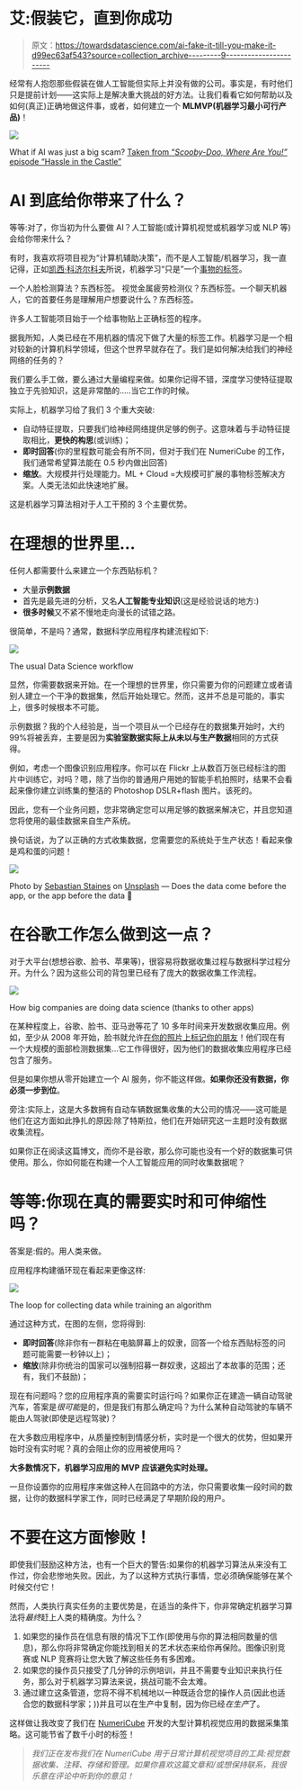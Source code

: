 # 艾:假装它，直到你成功

> 原文：<https://towardsdatascience.com/ai-fake-it-till-you-make-it-d99ec63af543?source=collection_archive---------9----------------------->

经常有人抱怨那些假装在做人工智能但实际上并没有做的公司。事实是，有时他们只是提前计划——这实际上是解决重大挑战的好方法。让我们看看它如何帮助以及如何(真正)正确地做这件事，或者，如何建立一个 **MLMVP(机器学习最小可行产品)**！

![](img/175a68070a645fc67eae99a88d4b39f2.png)

What if AI was just a big scam? [Taken from “*Scooby-Doo, Where Are You!”* episode “Hassle in the Castle”](https://knowyourmeme.com/memes/lets-see-who-this-really-is)

# AI 到底给你带来了什么？

等等:对了，你当初为什么要做 AI？人工智能(或计算机视觉或机器学习或 NLP 等)会给你带来什么？

有时，我喜欢将项目视为“计算机辅助决策”，而不是人工智能/机器学习，我一直记得，正如[凯西·科济尔科夫](https://medium.com/u/2fccb851bb5e?source=post_page-----d99ec63af543--------------------------------)所说，机器学习“只是”一个[事物的标签](https://hackernoon.com/the-simplest-explanation-of-machine-learning-youll-ever-read-bebc0700047c)。

一个人脸检测算法？东西标签。
视觉金属疲劳检测仪？东西标签。一个聊天机器人，它的首要任务是理解用户想要说什么？东西标签。

许多人工智能项目始于一个给事物贴上正确标签的程序。

据我所知，人类已经在不用机器的情况下做了大量的标签工作。机器学习是一个相对较新的计算机科学领域，但这个世界早就存在了。我们是如何解决给我们的神经网络的任务的？

我们要么手工做，要么通过大量编程来做。如果你记得不错，深度学习使特征提取独立于先验知识，这是非常酷的…..当它工作的时候。

实际上，机器学习给了我们 3 个重大突破:

*   自动特征提取，只要我们给神经网络提供足够的例子。这意味着与手动特征提取相比，**更快的构思**(或训练)；
*   **即时回答**(你的里程数可能会有所不同，但对于我们在 NumeriCube 的工作，我们通常希望算法能在 0.5 秒内做出回答)
*   **缩放**。大规模并行处理能力。ML + Cloud =大规模可扩展的事物标签解决方案。人类无法如此快速地扩展。

这是机器学习算法相对于人工干预的 3 个主要优势。

# 在理想的世界里…

任何人都需要什么来建立一个东西贴标机？

*   大量**示例数据**
*   首先是最先进的分析，又名**人工智能专业知识**(这是经验说话的地方:)
*   **很多时候**又不紧不慢地走向漫长的试错之路。

很简单，不是吗？通常，数据科学应用程序构建流程如下:

![](img/ba9c75f492a8abaa158b8b1495e73b18.png)

The usual Data Science workflow

显然，你需要数据来开始。在一个理想的世界里，你只需要为你的问题建立或者请别人建立一个干净的数据集，然后开始处理它。然而，这并不总是可能的，事实上，很多时候根本不可能。

示例数据？我的个人经验是，当一个项目从一个已经存在的数据集开始时，大约 99%将被丢弃，主要是因为**实验室数据实际上从未以与生产数据**相同的方式获得。

例如，考虑一个图像识别应用程序。你可以在 Flickr 上从数百万张已经标注的图片中训练它，对吗？嗯，除了当你的普通用户用她的智能手机拍照时，结果不会看起来像你建立训练集的整洁的 Photoshop DSLR+flash 图片。该死的。

因此，您有一个业务问题，您非常确定您可以用足够的数据来解决它，并且您知道您将使用的最佳数据来自生产系统。

换句话说，为了以正确的方式收集数据，您需要您的系统处于生产状态！看起来像是鸡和蛋的问题！

![](img/d4ade64f38f03bff36e4ddc041e97264.png)

Photo by [Sebastian Staines](https://unsplash.com/@seabas?utm_source=medium&utm_medium=referral) on [Unsplash](https://unsplash.com?utm_source=medium&utm_medium=referral) — Does the data come before the app, or the app before the data 🤔

# 在谷歌工作怎么做到这一点？

对于大平台(想想谷歌、脸书、苹果等)，很容易将数据收集过程与数据科学过程分开。为什么？因为这些公司的背包里已经有了庞大的数据收集工作流程。

![](img/d3d2a174eafe337419d77254d38a7ff3.png)

How big companies are doing data science (thanks to other apps)

在某种程度上，谷歌、脸书、亚马逊等花了 10 多年时间来开发数据收集应用。例如，至少从 2008 年开始，脸书就允许[在你的照片上标记你的朋友](https://www.adweek.com/digital/facebook-marketing-photo-tag-spamming-on-the-rise/)！他们现在有一个大规模的面部检测数据集…它工作得很好，因为他们的数据收集应用程序已经包含了服务。

但是如果你想从零开始建立一个 AI 服务，你不能这样做。**如果你还没有数据，你必须一步到位**。

旁注:实际上，这是大多数拥有自动车辆数据集收集的大公司的情况——这可能是他们在这方面如此挣扎的原因:除了特斯拉，他们在开始研究这一主题时没有数据收集流程。

如果你正在阅读这篇博文，而你不是谷歌，那么你可能也没有一个好的数据集可供使用。那么，你如何能在构建一个人工智能应用的同时收集数据呢？

# 等等:你现在真的需要实时和可伸缩性吗？

答案是:假的。用人类来做。

应用程序构建循环现在看起来更像这样:

![](img/27f314e5a31a555e8ea3f1a101a5f6ec.png)

The loop for collecting data while training an algorithm

通过这种方式，在图的左侧，您将得到:

*   **即时回答**(除非你有一群粘在电脑屏幕上的奴隶，回答一个给东西贴标签的问题可能需要一秒钟以上)；
*   **缩放**(除非你统治的国家可以强制招募一群奴隶，这超出了本故事的范围；还有，我们不鼓励)；

现在有问题吗？您的应用程序真的需要实时运行吗？如果你正在建造一辆自动驾驶汽车，答案是*很可能*是的，但是我们有那么确定吗？为什么某种自动驾驶的车辆不能由人驾驶(即使是远程驾驶)？

在大多数应用程序中，从质量控制到情感分析，实时是一个很大的优势，但如果开始时没有实时呢？真的会阻止你的应用被使用吗？

**大多数情况下，机器学习应用的 MVP 应该避免实时处理。**

一旦你设置你的应用程序来做这种人在回路中的方法，你只需要收集一段时间的数据，让你的数据科学家工作，同时已经满足了早期阶段的用户。

# 不要在这方面惨败！

即使我们鼓励这种方法，也有一个巨大的警告:如果你的机器学习算法从来没有工作过，你会悲惨地失败。因此，为了以这种方式执行事情，您必须确保能够在某个时候交付它！

然而，人类执行真实任务的主要优势是，在适当的条件下，你非常确定机器学习算法将*最终*赶上人类的精确度。为什么？

1.  如果您的操作员在信息有限的情况下工作(即使用与你的算法相同数量的信息)，那么你将非常确定你能找到相关的艺术状态来给你再保险。图像识别竞赛或 NLP 竞赛将让您大致了解这些任务有多困难。
2.  如果您的操作员只接受了几分钟的示例培训，并且不需要专业知识来执行任务，那么对于机器学习算法来说，挑战可能不会太难。
3.  通过建立这条管道，您将不得不机械地以一种既适合您的操作人员(因此也适合您的数据科学家；))并且可以在生产中复制，因为你已经*在生产*了。

这样做让我改变了我们在 [NumeriCube](https://www.numericube.com) 开发的大型计算机视觉应用的数据采集策略。这可能节省了数千小时的标签！

> *我们正在发布我们在 NumeriCube 用于日常计算机视觉项目的工具:视觉数据收集、注释、存储和管理。如果你喜欢这篇文章和/或想保持联系，我很乐意在评论中听到你的意见！*
